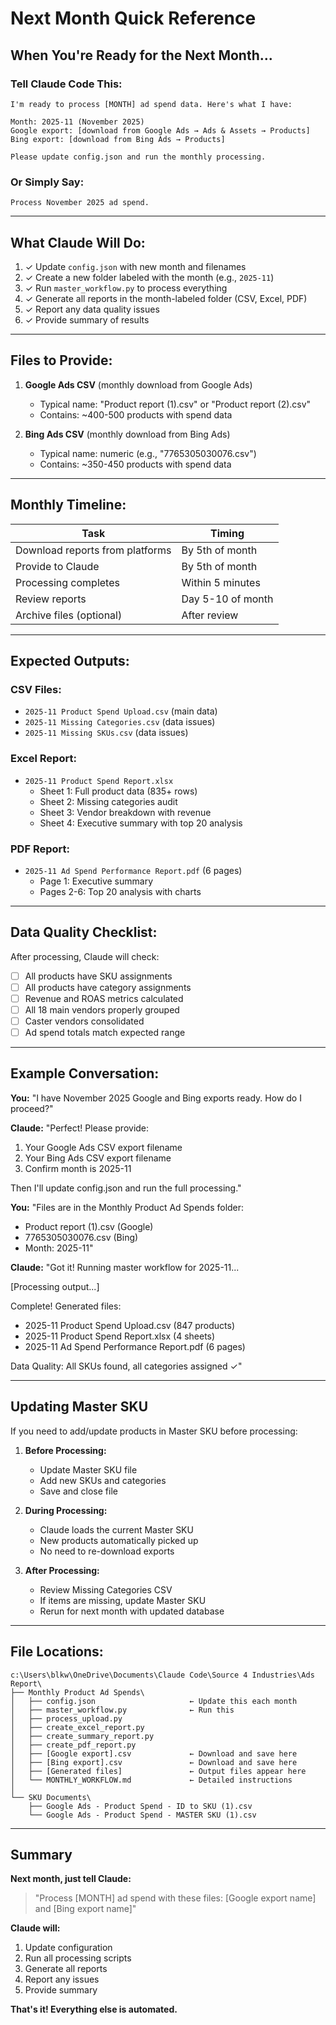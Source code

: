 # Next Month Quick Reference

## When You're Ready for the Next Month...

### Tell Claude Code This:

```
I'm ready to process [MONTH] ad spend data. Here's what I have:

Month: 2025-11 (November 2025)
Google export: [download from Google Ads → Ads & Assets → Products]
Bing export: [download from Bing Ads → Products]

Please update config.json and run the monthly processing.
```

### Or Simply Say:

```
Process November 2025 ad spend.
```

---

## What Claude Will Do:

1. ✓ Update `config.json` with new month and filenames
2. ✓ Create a new folder labeled with the month (e.g., `2025-11`)
3. ✓ Run `master_workflow.py` to process everything
4. ✓ Generate all reports in the month-labeled folder (CSV, Excel, PDF)
5. ✓ Report any data quality issues
6. ✓ Provide summary of results

---

## Files to Provide:

1. **Google Ads CSV** (monthly download from Google Ads)
   - Typical name: "Product report (1).csv" or "Product report (2).csv"
   - Contains: ~400-500 products with spend data

2. **Bing Ads CSV** (monthly download from Bing Ads)
   - Typical name: numeric (e.g., "7765305030076.csv")
   - Contains: ~350-450 products with spend data

---

## Monthly Timeline:

| Task | Timing |
|------|--------|
| Download reports from platforms | By 5th of month |
| Provide to Claude | By 5th of month |
| Processing completes | Within 5 minutes |
| Review reports | Day 5-10 of month |
| Archive files (optional) | After review |

---

## Expected Outputs:

### CSV Files:
- `2025-11 Product Spend Upload.csv` (main data)
- `2025-11 Missing Categories.csv` (data issues)
- `2025-11 Missing SKUs.csv` (data issues)

### Excel Report:
- `2025-11 Product Spend Report.xlsx`
  - Sheet 1: Full product data (835+ rows)
  - Sheet 2: Missing categories audit
  - Sheet 3: Vendor breakdown with revenue
  - Sheet 4: Executive summary with top 20 analysis

### PDF Report:
- `2025-11 Ad Spend Performance Report.pdf` (6 pages)
  - Page 1: Executive summary
  - Pages 2-6: Top 20 analysis with charts

---

## Data Quality Checklist:

After processing, Claude will check:

- [ ] All products have SKU assignments
- [ ] All products have category assignments
- [ ] Revenue and ROAS metrics calculated
- [ ] All 18 main vendors properly grouped
- [ ] Caster vendors consolidated
- [ ] Ad spend totals match expected range

---

## Example Conversation:

**You:** "I have November 2025 Google and Bing exports ready. How do I proceed?"

**Claude:** "Perfect! Please provide:
1. Your Google Ads CSV export filename
2. Your Bing Ads CSV export filename
3. Confirm month is 2025-11

Then I'll update config.json and run the full processing."

**You:** "Files are in the Monthly Product Ad Spends folder:
- Product report (1).csv (Google)
- 7765305030076.csv (Bing)
- Month: 2025-11"

**Claude:** "Got it! Running master workflow for 2025-11...

[Processing output...]

Complete! Generated files:
- 2025-11 Product Spend Upload.csv (847 products)
- 2025-11 Product Spend Report.xlsx (4 sheets)
- 2025-11 Ad Spend Performance Report.pdf (6 pages)

Data Quality: All SKUs found, all categories assigned ✓"

---

## Updating Master SKU

If you need to add/update products in Master SKU before processing:

1. **Before Processing:**
   - Update Master SKU file
   - Add new SKUs and categories
   - Save and close file

2. **During Processing:**
   - Claude loads the current Master SKU
   - New products automatically picked up
   - No need to re-download exports

3. **After Processing:**
   - Review Missing Categories CSV
   - If items are missing, update Master SKU
   - Rerun for next month with updated database

---

## File Locations:

```
c:\Users\blkw\OneDrive\Documents\Claude Code\Source 4 Industries\Ads Report\
├── Monthly Product Ad Spends\
│   ├── config.json                     ← Update this each month
│   ├── master_workflow.py              ← Run this
│   ├── process_upload.py
│   ├── create_excel_report.py
│   ├── create_summary_report.py
│   ├── create_pdf_report.py
│   ├── [Google export].csv             ← Download and save here
│   ├── [Bing export].csv               ← Download and save here
│   ├── [Generated files]               ← Output files appear here
│   └── MONTHLY_WORKFLOW.md             ← Detailed instructions
│
└── SKU Documents\
    ├── Google Ads - Product Spend - ID to SKU (1).csv
    └── Google Ads - Product Spend - MASTER SKU (1).csv
```

---

## Summary

**Next month, just tell Claude:**

> "Process [MONTH] ad spend with these files: [Google export name] and [Bing export name]"

**Claude will:**
1. Update configuration
2. Run all processing scripts
3. Generate all reports
4. Report any issues
5. Provide summary

**That's it! Everything else is automated.**
